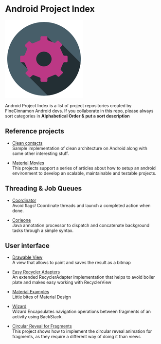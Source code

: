 Android Project Index
=====================
![Project index image](/art/settings.png)

Android Project Index is a list of project repositories created by FineCinnamon Android devs.
If you collaborate in this repo, please always sort categories in **Alphabetical Order & put a sort description**

Reference projects
------------------
* [Clean contacts](https://github.com/PaNaVTEC/Clean-Contacts)  
  Sample implementation of clean architecture on Android along with some other interesting stuff.

* [Material Movies](https://github.com/saulmm/Material-Movies)  
  This projects support a series of articles about how to setup an android environment to develop an scalable, maintainable and testable projects.

Threading & Job Queues
----------------------
* [Coordinator](https://github.com/PaNaVTEC/Coordinator-java)  
  Avoid flags! Coordinate threads and launch a completed action when done.

* [Corleone](https://github.com/JorgeCastilloPrz/Corleone)  
  Java annotation processor to dispatch and concatenate background tasks through a simple syntax.

User interface
-------------- 
* [Drawable View](https://github.com/PaNaVTEC/DrawableView)  
  A view that allows to paint and saves the result as a bitmap

* [Easy Recycler Adapters](https://github.com/cmc00022/easyrecycleradapters)  
  An extended RecyclerAdapter implementation that helps to avoid boiler plate and makes easy working with RecyclerView

* [Material Examples](https://github.com/saulmm/Android-Material-Examples)  
  Little bites of Material Design

* [Wizard](https://github.com/PaNaVTEC/Wizard)  
  Wizard Encapsulates navigation operations between fragments of an activity using BackStack.

* [Circular Reveal for Fragments](https://github.com/ferdy182/Android-CircularRevealFragment)  
  This project shows how to implement the circular reveal animation for fragments, as they require a different way of doing it than views
